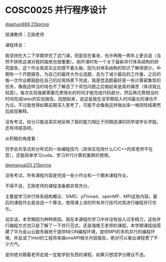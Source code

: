 
# COSC0025 并行程序设计

[@ashun989,21Spring](https://github.com/ashun989):

授课教师：王刚老师

课程体会：

我坚持在大二下学期学完了这门课，但是现在看来，也许再晚一两年上更合适（当然不排除这课对我的锻炼也很重要）。刚开课时有一个关于最新并行体系结构的研究报告，这个作业我其实比较摸不着头脑，因为对体系结构的知识了解得很少。中期有一个开题报告，为自己的最终大作业选题，且为了减少最后的工作量，之后的每一次作业都鼓励在自己的应用场景下完成，我感觉选题最好是一些计算密集型的任务，像我这样当时啥也不了解选了个背包问题之后做起来是真的痛苦（体谅我比较菜）。每次实验我都需要花费很长的时间才能完成代码部分，然后再花费相当的时间完成latex的实验报告。回想起来，说这是我在该学期投入时间最长的课也不为过。不过我觉得如果前期深入思考了，可能不会像我这样做出来一堆阴性结果然后疯狂解释。

没有考试，给分只能说真实地反映了我的能力相比于同期选课的同学或学长学姐，还有待提高吧。

从积极的角度看：

将学会共享式和分布式的一些编程技巧（具体实现用什么C/C++的库老师不在意），还能简单学习cuda，学习并行计算机集群的使用。

[@emanual20,21Spring](https://github.com/Emanual20):

没有考试，所有课程内容是完成一些小作业和一个期末课程作业。

不得不说，王刚老师的课程准备都非常充分。

主要是学习并行体系结构概论、SIMD、pThread、openMP、MPI这些内容。最后的课程作业是自选一个算法，使用课上讲的所有并行技巧对其进行编程并行优化。

说实话，本学期因为种种原因，我在本课程的学习中并没有投入过多精力，这些并行编程方式也只是了解了一下并行范式。还是强推王老师的课程，本学期课程组搭建了华为金山云服务器用于提供NEON编程环境，提供MPI的多机并行的编程环境，并且请了Intel的工程师来做oneAPI相关内容报告，绝对可以看出课程费了不少力气。

是你绝对跟着老师走就一定能学到东西的课程，如果只想混学分建议不选。
